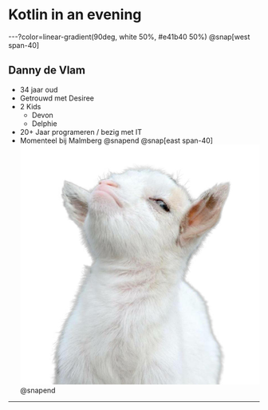 # Kotlin in an evening

---?color=linear-gradient(90deg, white 50%, #e41b40 50%)
@snap[west span-40]
## Danny de Vlam
* 34 jaar oud
* Getrouwd met Desiree  
* 2 Kids
    * Devon
    * Delphie
* 20+ Jaar programeren / bezig met IT
* Momenteel bij Malmberg
@snapend
@snap[east span-40]
![](assets/img/danny.png)
@snapend

---
